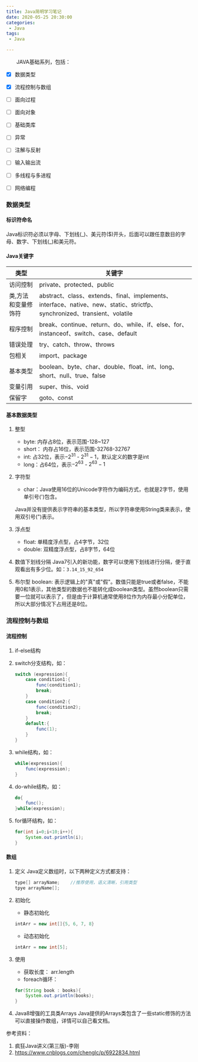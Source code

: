 ```yaml
---
title: Java简明学习笔记
date: 2020-05-25 20:30:00
categories: 
 - Java
tags:
 - Java

---
```



&ensp;&ensp;&ensp;&ensp;JAVA基础系列，包括：

- [x] 数据类型
- [x] 流程控制与数组
- [ ] 面向过程
- [ ] 面向对象
- [ ] 基础类库
- [ ] 异常
- [ ] 注解与反射
- [ ] 输入输出流
- [ ] 多线程与多进程
- [ ] 网络编程


<!-- more -->

### 数据类型

#### 标识符命名

   Java标识符必须以字母、下划线(\_)、美元符($)开头，后面可以跟任意数目的字母、数字、下划线(\_)和美元符。

#### Java关键字
   
   |类型|关键字|
   |-|-|
   |访问控制|private、protected、public|
   |类,方法和变量修饰符|abstract、class、extends、final、implements、interface、native、new、static、strictfp、synchronized、transient、volatile|
   |程序控制|break、continue、return、do、while、if、else、for、instanceof、switch、case、default|
   |错误处理|try、catch、throw、throws|
   |包相关|import、package|
   |基本类型|boolean、byte、char、double、float、int、long、short、null、true、false|
   |变量引用|super、this、void|
   |保留字|goto、const|

#### 基本数据类型
   1. 整型
      - byte: 内存占8位，表示范围-128~127
      - short： 内存占16位，表示范围-32768-32767
      - int: 占32位，表示$-2^{31}$ - $2^{31}-1$，默认定义的数字是int
      - long：占64位，表示$-2^{63}$ - $2^{63}-1$
   
   2. 字符型
      - char：Java使用16位的Unicode字符作为编码方式，也就是2字节，使用单引号(')包含。
  
      Java并没有提供表示字符串的基本类型，所以字符串使用String类来表示，使用双引号(")表示。

   3. 浮点型
      - float: 单精度浮点型，占4字节，32位
      - double: 双精度浮点型，占8字节，64位
   
   4. 数值下划线分隔
      Java7引入的新功能，数字可以使用下划线进行分隔，便于直观看出有多少位。如：```3.14_15_92_654```
    
   5. 布尔型
      boolean: 表示逻辑上的"真"或"假"。数值只能是true或者false，不能用0和1表示，其他类型的数据也不能转化成boolean类型。虽然boolean只需要一位就可以表示了，但是由于计算机通常使用8位作为内存最小分配单位，所以大部分情况下占用还是8位。

### 流程控制与数组

#### 流程控制

1. if-else结构
2. switch分支结构，如：
   ```java
   switch (expression){
       case condition1:{
           func(condition1);
           break;
       }
       case condition2:{
           func(condition2);
           break;
       }
       default:{
           func(1);
       }
   }
   ```
3. while结构，如：
   ```java
   while(expression){
       func(expression);
   }
   ```

4. do-while结构，如：
    ```java
    do{
        func();
    }while(expression);
    ```

5. for循环结构，如：
   ```java
   for(int i=0;i<10;i++){
       System.out.println(i);
   }
   ```

#### 数组

1. 定义
   Java定义数组时，以下两种定义方式都支持：

   ```java
   type[] arrayName;    //推荐使用，语义清晰，引用类型
   tpye arrayName[];
   ```

2. 初始化
   - 静态初始化
   ```java
   intArr = new int[]{5, 6, 7, 8}
   ```

   - 动态初始化
   ```java
   intArr = new int[5];
   ```

3. 使用
   - 获取长度： arr.length
   - foreach循环：
   ```java
   for(String book : books){
       System.out.println(books);
   }
   ```

4. Java8增强的工具类Arrays
   Java提供的Arrays类包含了一些static修饰的方法可以直接操作数组，详情可以自己看文档。



参考资料：

1. 疯狂Java讲义(第三版)-李刚
2. https://www.cnblogs.com/chenglc/p/6922834.html
